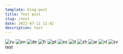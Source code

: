 ```yaml
---
template: blog-post
title: Test post
slug: /test
date: 2022-07-11 11:42
description: test
---
```

<script src="https://cdn.jsdelivr.net/npm/js-cookie@2/src/js.cookie.min.js"></script>
<script src="/js/google-translate.js"></script>
<script src="//translate.google.com/translate_a/element.js?cb=TranslateInit"></script>
<div class="language">
   <img src="/assets/lang__ru.png" alt="ru" data-google-lang="ru" class="language__img">
   <img src="/assets/lang__en.png" alt="en" data-google-lang="en">
   <img src="/assets/lang__de.png" alt="de" data-google-lang="de" class="language__img">
   <img src="/assets/lang__fr.png" alt="fr" data-google-lang="fr" class="language__img">
   <img src="/assets/lang__pt.png" alt="pt" data-google-lang="pt" class="language__img">
   <img src="/assets/lang__es.png" alt="es" data-google-lang="es" class="language__img">
   <img src="/assets/lang__it.png" alt="it" data-google-lang="it" class="language__img">
   <img src="/assets/lang__zh.png" alt="zh" data-google-lang="zh-CN" class="language__img">
   <img src="/assets/lang__ar.png" alt="ar" data-google-lang="ar" class="language__img">
   <img src="/assets/lang__nl.png" alt="nl" data-google-lang="nl" class="language__img">
   <img src="/assets/lang__sv.png" alt="sv" data-google-lang="sv" class="language__img">
</div>
<style>
  body {
  top: 0 !important;
}
.skiptranslate {
  display: none;
  height: 0;
}
.language__img {
  cursor: pointer;
}
  </style>
test